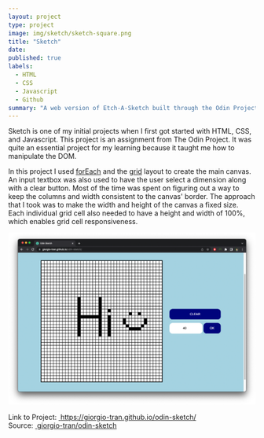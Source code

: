 ```yaml
---
layout: project
type: project
image: img/sketch/sketch-square.png
title: "Sketch"
date: 
published: true
labels:
  - HTML
  - CSS
  - Javascript
  - Github
summary: "A web version of Etch-A-Sketch built through the Odin Project."
---
```


Sketch is one of my initial projects when I first got started with HTML, CSS, and Javascript. This project is an assignment from The Odin Project. It was quite an essential project for my learning because it taught me how to manipulate the DOM. 

In this project I used <a class="md" href="https://developer.mozilla.org/en-US/docs/Web/JavaScript/Reference/Global_Objects/Array/forEach" target="_blank" rel="noopener noreferrer">forEach</a> and the <a class="md" href="https://developer.mozilla.org/en-US/docs/Web/CSS/CSS_Grid_Layout" target="_blank" rel="noopener noreferrer">grid</a> layout to create the main canvas. An input textbox was also used to have the user select a dimension along with a clear button. Most of the time was spent on figuring out a way to keep the columns and width consistent to the canvas' border. The approach that I took was to make the width and height of the canvas a fixed size. Each individual grid cell also needed to have a height and width of 100%, which enables grid cell responsiveness.

<img src="/img/sketch/sketch-browser.png" alt="sketch" class="container-fluid"/>

Link to Project: <a class="md" href="https://giorgio-tran.github.io/odin-sketch/" target="_blank" rel="noopener noreferrer"> &nbsp;https://giorgio-tran.github.io/odin-sketch/</a> <br>
Source: <a class="md" href="https://github.com/giorgio-tran/odin-sketch/" target="_blank" rel="noopener noreferrer">&nbsp;giorgio-tran/odin-sketch</a>
